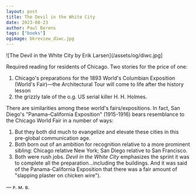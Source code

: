 ```yaml
---
layout: post
title: The Devil in the White City
date: 2023-08-23
author: Paul Berens
tags: ["books"]
ogimage: bkreview_diwc.jpg
---
```

![The Devil in the White City by Erik Larsen](/assets/og/diwc.jpg]

Required reading for residents of Chicago. Two stories for the price of one:
1. Chicago's preparations for the 1893 World's Columbian Exposition (World's Fair)—the Architectural Tour will come to life after the history lesson
2. the grizzly tale of the o.g. US serial killer H. H. Holmes.

There are similarities among these world's fairs/expositions. In fact, San Diego's "Panama–California Exposition" (1915-1916) bears resemblance to the Chicago World Fair in a number of ways:
1. But they both did much to evangelize and elevate these cities in this pre-global communication age. 
2. Both born out of an ambition for recognition relative to a more prominent sibling: Chicago relative New York; San Diego relative to San Francisco.
3. Both were rush jobs. *Devil in the White City* emphasizes the sprint it was to complete all the preparation...including the buildings. And it was said of the Panama-California Exposition that there was a fair amount of "slapping plaster on chicken wire").

— ᴘ. ᴍ. ʙ.